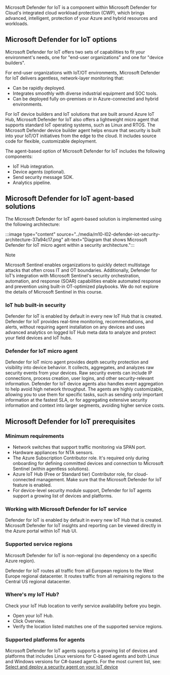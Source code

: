 Microsoft Defender for IoT is a component within Microsoft Defender for Cloud's integrated cloud workload protection (CWP), which brings advanced, intelligent, protection of your Azure and hybrid resources and workloads.

## Microsoft Defender for IoT options

Microsoft Defender for IoT offers two sets of capabilities to fit your environment's needs, one for "end-user organizations" and one for "device builders".

For end-user organizations with IoT/OT environments, Microsoft Defender for IoT delivers agentless, network-layer monitoring that:

 -  Can be rapidly deployed.
 -  Integrates smoothly with diverse industrial equipment and SOC tools.
 -  Can be deployed fully on-premises or in Azure-connected and hybrid environments.

For IoT device builders and IoT solutions that are built around Azure IoT Hub, Microsoft Defender for IoT also offers a lightweight micro agent that supports standard IoT operating systems, such as Linux and RTOS. The Microsoft Defender device builder agent helps ensure that security is built into your IoT/OT initiatives from the edge to the cloud. It includes source code for flexible, customizable deployment.

The agent-based option of Microsoft Defender for IoT includes the following components:

 -  IoT Hub integration.
 -  Device agents (optional).
 -  Send security message SDK.
 -  Analytics pipeline.

## Microsoft Defender for IoT agent-based solutions

The Microsoft Defender for IoT agent-based solution is implemented using the following architecture:

:::image type="content" source="../media/m10-l02-defender-iot-security-architecture-37a94c17.png" alt-text="Diagram that shows Microsoft Defender for IoT micro agent within a security architecture.":::


> [!NOTE]
> Microsoft Sentinel enables organizations to quickly detect multistage attacks that often cross IT and OT boundaries. Additionally, Defender for IoT’s integration with Microsoft Sentinel's security orchestration, automation, and response (SOAR) capabilities enable automated response and prevention using built-in OT-optimized playbooks. We do not explore the details of Microsoft Sentinel in this course.

### IoT hub built-in security

Defender for IoT is enabled by default in every new IoT Hub that is created. Defender for IoT provides real-time monitoring, recommendations, and alerts, without requiring agent installation on any devices and uses advanced analytics on logged IoT Hub meta data to analyze and protect your field devices and IoT hubs.

### Defender for IoT micro agent

Defender for IoT micro agent provides depth security protection and visibility into device behavior. It collects, aggregates, and analyzes raw security events from your devices. Raw security events can include IP connections, process creation, user logins, and other security-relevant information. Defender for IoT device agents also handles event aggregation to help avoid high network throughput. The agents are highly customizable, allowing you to use them for specific tasks, such as sending only important information at the fastest SLA, or for aggregating extensive security information and context into larger segments, avoiding higher service costs.

## Microsoft Defender for IoT prerequisites

### Minimum requirements

 -  Network switches that support traffic monitoring via SPAN port.
 -  Hardware appliances for NTA sensors.
 -  The Azure Subscription Contributor role. It's required only during onboarding for defining committed devices and connection to Microsoft Sentinel (within agentless solutions).
 -  Azure IoT Hub (Free or Standard tier) Contributor role, for cloud-connected management. Make sure that the Microsoft Defender for IoT feature is enabled.
 -  For device-level security module support, Defender for IoT agents support a growing list of devices and platforms.

### Working with Microsoft Defender for IoT service

Defender for IoT is enabled by default in every new IoT Hub that is created. Microsoft Defender for IoT insights and reporting can be viewed directly in the Azure portal within IoT Hub UI.

### Supported service regions

Microsoft Defender for IoT is non-regional (no dependency on a specific Azure region).

Defender for IoT routes all traffic from all European regions to the West Europe regional datacenter. It routes traffic from all remaining regions to the Central US regional datacenter.

### Where's my IoT Hub?

Check your IoT Hub location to verify service availability before you begin.

 -  Open your IoT Hub.
 -  Click Overview.
 -  Verify the location listed matches one of the supported service regions.

### Supported platforms for agents

Microsoft Defender for IoT agents supports a growing list of devices and platforms that includes Linux versions for C-based agents and both Linux and Windows versions for C\#-based agents. For the most current list, see: [Select and deploy a security agent on your IoT device](/azure/defender-for-iot/how-to-deploy-agent)